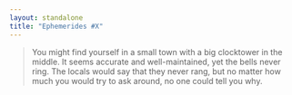 ```yaml
---
layout: standalone
title: "Ephemerides #X"
---
```


> You might find yourself in a small town with a big clocktower in the middle. It seems accurate and well-maintained, yet the bells never ring. The locals would say that they never rang, but no matter how much you would try to ask around, no one could tell you why.
